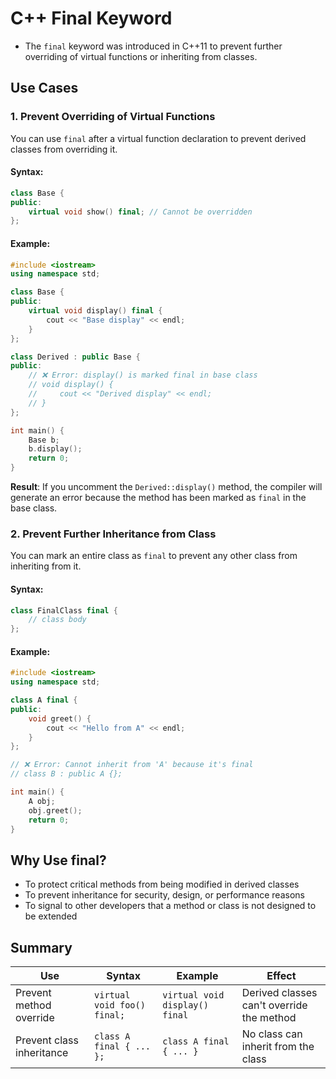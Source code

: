 # C++ Final Keyword

- The `final` keyword was introduced in C++11 to prevent further overriding of virtual functions or inheriting from classes. 

## Use Cases

### 1. Prevent Overriding of Virtual Functions

You can use `final` after a virtual function declaration to prevent derived classes from overriding it.

#### Syntax:
```cpp
class Base {
public:
    virtual void show() final; // Cannot be overridden
};
```

#### Example:
```cpp
#include <iostream>
using namespace std;

class Base {
public:
    virtual void display() final {
        cout << "Base display" << endl;
    }
};

class Derived : public Base {
public:
    // ❌ Error: display() is marked final in base class
    // void display() {
    //     cout << "Derived display" << endl;
    // }
};

int main() {
    Base b;
    b.display();
    return 0;
}
```

**Result**: If you uncomment the `Derived::display()` method, the compiler will generate an error because the method has been marked as `final` in the base class.

### 2. Prevent Further Inheritance from Class

You can mark an entire class as `final` to prevent any other class from inheriting from it.

#### Syntax:
```cpp
class FinalClass final {
    // class body
};
```

#### Example:
```cpp
#include <iostream>
using namespace std;

class A final {
public:
    void greet() {
        cout << "Hello from A" << endl;
    }
};

// ❌ Error: Cannot inherit from 'A' because it's final
// class B : public A {};

int main() {
    A obj;
    obj.greet();
    return 0;
}
```

## Why Use final?

- To protect critical methods from being modified in derived classes
- To prevent inheritance for security, design, or performance reasons
- To signal to other developers that a method or class is not designed to be extended

## Summary

| Use | Syntax | Example | Effect |
|-----|--------|---------|--------|
| Prevent method override | `virtual void foo() final;` | `virtual void display() final` | Derived classes can't override the method |
| Prevent class inheritance | `class A final { ... };` | `class A final { ... }` | No class can inherit from the class |
